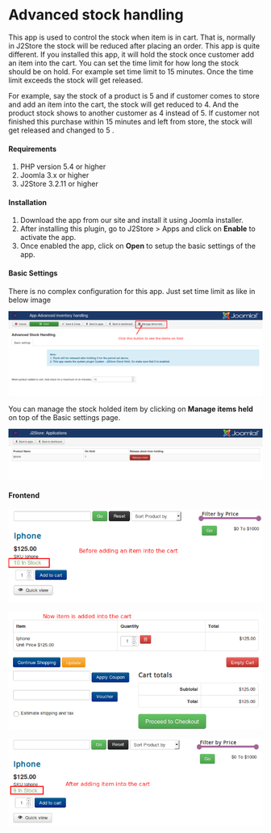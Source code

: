 # Advanced stock handling

This app is used to control the stock when item is in cart. That is, normally in J2Store the stock will be reduced after placing an order. This app is quite different. If you installed this app, it will hold the stock once customer add an item into the cart. You can set the time limit for how long the stock should be on hold. For example set time limit to 15 minutes. Once the time limit exceeds the stock will get released.

For example, say the stock of a product is 5 and if customer comes to store and add an item into the cart, the stock will get reduced to 4. And the product stock shows to another customer as 4 instead of 5. If customer not finished this purchase within 15 minutes and left from store, the stock will get released and changed to 5 .

#### Requirements

1. PHP version 5.4 or higher
2. Joomla 3.x or higher
3. J2Store 3.2.11 or higher

#### Installation

1. Download the app from our site and install it using Joomla installer.
2. After installing this plugin, go to J2Store > Apps and click on **Enable** to activate the app.
3. Once enabled the app, click on **Open** to setup the basic settings of the app.

#### Basic Settings

There is no complex configuration for this app. Just set time limit as like in below image

![time-limit](./assets/images/stock-hold-01.png)

You can manage the stock holded item by clicking on **Manage items held** on top of the Basic settings page.

![manage-items](./assets/images/stock-hold-02.png)

#### Frontend

![before-item-added](./assets/images/stock-hold-03.png)

![item-in-cart](./assets/images/stock-hold-04.png)

![after-item-added](./assets/images/stock-hold-05.png)
